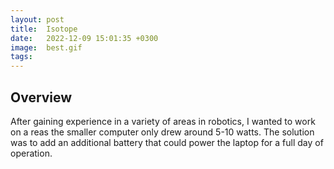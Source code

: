 ```yaml
---
layout: post
title:  Isotope
date:   2022-12-09 15:01:35 +0300 
image:  best.gif
tags:   
---
```

## Overview

After gaining experience in a variety of areas in robotics, I wanted to work on a reas the smaller computer only drew around 5-10 watts. The solution was to add an additional battery that could power the laptop for a full day of operation. 



